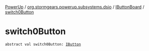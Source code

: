 [PowerUp](../../index.md) / [org.stormgears.powerup.subsystems.dsio](../index.md) / [IButtonBoard](index.md) / [switch0Button](./switch0-button.md)

# switch0Button

`abstract val switch0Button: `[`IButton`](../../org.stormgears.utils.dsio/-i-button/index.md)